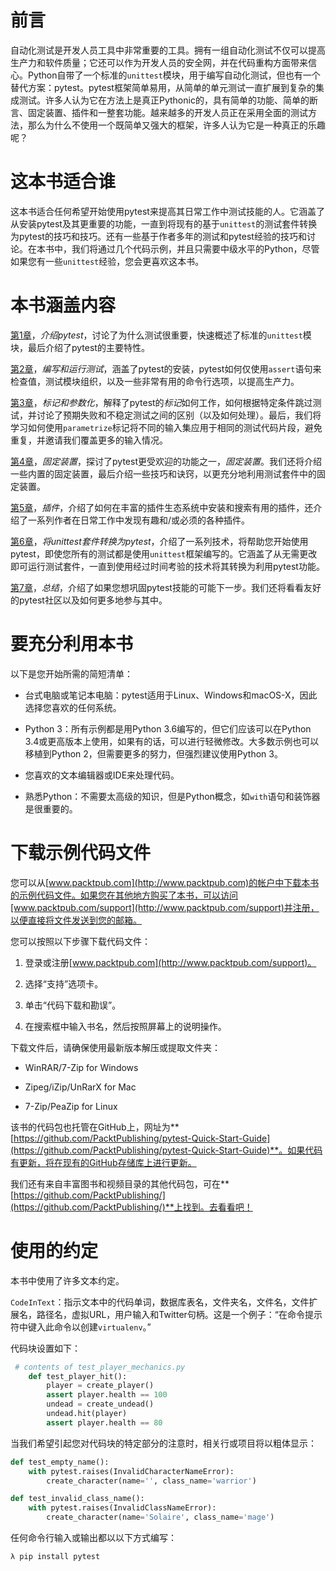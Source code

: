 # 前言

自动化测试是开发人员工具中非常重要的工具。拥有一组自动化测试不仅可以提高生产力和软件质量；它还可以作为开发人员的安全网，并在代码重构方面带来信心。Python自带了一个标准的`unittest`模块，用于编写自动化测试，但也有一个替代方案：pytest。pytest框架简单易用，从简单的单元测试一直扩展到复杂的集成测试。许多人认为它在方法上是真正Pythonic的，具有简单的功能、简单的断言、固定装置、插件和一整套功能。越来越多的开发人员正在采用全面的测试方法，那么为什么不使用一个既简单又强大的框架，许多人认为它是一种真正的乐趣呢？

# 这本书适合谁

这本书适合任何希望开始使用pytest来提高其日常工作中测试技能的人。它涵盖了从安装pytest及其更重要的功能，一直到将现有的基于`unittest`的测试套件转换为pytest的技巧和技巧。还有一些基于作者多年的测试和pytest经验的技巧和讨论。在本书中，我们将通过几个代码示例，并且只需要中级水平的Python，尽管如果您有一些`unittest`经验，您会更喜欢这本书。

# 本书涵盖内容

[第1章](d72f0a2a-17dc-43ec-84eb-7dfb259d69f9.xhtml)，*介绍pytest*，讨论了为什么测试很重要，快速概述了标准的`unittest`模块，最后介绍了pytest的主要特性。

[第2章](6a63dd32-2dad-46e8-8267-46bca6349500.xhtml)，*编写和运行测试*，涵盖了pytest的安装，pytest如何仅使用`assert`语句来检查值，测试模块组织，以及一些非常有用的命令行选项，以提高生产力。

[第3章](6a37176b-78d0-4e6c-8185-460d48869d23.xhtml)，*标记和参数化*，解释了pytest的*标记*如何工作，如何根据特定条件跳过测试，并讨论了预期失败和不稳定测试之间的区别（以及如何处理）。最后，我们将学习如何使用`parametrize`标记将不同的输入集应用于相同的测试代码片段，避免重复，并邀请我们覆盖更多的输入情况。

[第4章](bf8b3438-83e6-4ce5-9df4-4da086636ef7.xhtml)，*固定装置*，探讨了pytest更受欢迎的功能之一，*固定装置*。我们还将介绍一些内置的固定装置，最后介绍一些技巧和诀窍，以更充分地利用测试套件中的固定装置。

[第5章](fe24ed0e-18cb-4676-84ac-460c76a710d6.xhtml)，*插件*，介绍了如何在丰富的插件生态系统中安装和搜索有用的插件，还介绍了一系列作者在日常工作中发现有趣和/或必须的各种插件。

[第6章](71fd05cd-2267-4c11-8b49-d9c44718320a.xhtml)，*将unittest套件转换为pytest*，介绍了一系列技术，将帮助您开始使用pytest，即使您所有的测试都是使用`unittest`框架编写的。它涵盖了从无需更改即可运行测试套件，一直到使用经过时间考验的技术将其转换为利用pytest功能。

[第7章](ef3bb2d7-4f68-4bfe-91b9-19d9d0fd6666.xhtml)，*总结*，介绍了如果您想巩固pytest技能的可能下一步。我们还将看看友好的pytest社区以及如何更多地参与其中。

# 要充分利用本书

以下是您开始所需的简短清单：

+   台式电脑或笔记本电脑：pytest适用于Linux、Windows和macOS-X，因此选择您喜欢的任何系统。

+   Python 3：所有示例都是用Python 3.6编写的，但它们应该可以在Python 3.4或更高版本上使用，如果有的话，可以进行轻微修改。大多数示例也可以移植到Python 2，但需要更多的努力，但强烈建议使用Python 3。

+   您喜欢的文本编辑器或IDE来处理代码。

+   熟悉Python：不需要太高级的知识，但是Python概念，如`with`语句和装饰器是很重要的。

# 下载示例代码文件

您可以从[www.packtpub.com](http://www.packtpub.com)的帐户中下载本书的示例代码文件。如果您在其他地方购买了本书，可以访问[www.packtpub.com/support](http://www.packtpub.com/support)并注册，以便直接将文件发送到您的邮箱。

您可以按照以下步骤下载代码文件：

1.  登录或注册[www.packtpub.com](http://www.packtpub.com/support)。

1.  选择“支持”选项卡。

1.  单击“代码下载和勘误”。

1.  在搜索框中输入书名，然后按照屏幕上的说明操作。

下载文件后，请确保使用最新版本解压或提取文件夹：

+   WinRAR/7-Zip for Windows

+   Zipeg/iZip/UnRarX for Mac

+   7-Zip/PeaZip for Linux

该书的代码包也托管在GitHub上，网址为**[https://github.com/PacktPublishing/pytest-Quick-Start-Guide](https://github.com/PacktPublishing/pytest-Quick-Start-Guide)**。如果代码有更新，将在现有的GitHub存储库上进行更新。

我们还有来自丰富图书和视频目录的其他代码包，可在**[https://github.com/PacktPublishing/](https://github.com/PacktPublishing/)**上找到。去看看吧！

# 使用的约定

本书中使用了许多文本约定。

`CodeInText`：指示文本中的代码单词，数据库表名，文件夹名，文件名，文件扩展名，路径名，虚拟URL，用户输入和Twitter句柄。这是一个例子：“在命令提示符中键入此命令以创建`virtualenv`。”

代码块设置如下：

```py
 # contents of test_player_mechanics.py
    def test_player_hit():
        player = create_player()
        assert player.health == 100
        undead = create_undead()
        undead.hit(player)
        assert player.health == 80
```

当我们希望引起您对代码块的特定部分的注意时，相关行或项目将以粗体显示：

```py
def test_empty_name():
    with pytest.raises(InvalidCharacterNameError):
        create_character(name='', class_name='warrior')

def test_invalid_class_name():
    with pytest.raises(InvalidClassNameError):
        create_character(name='Solaire', class_name='mage')
```

任何命令行输入或输出都以以下方式编写：

```py
λ pip install pytest
```
